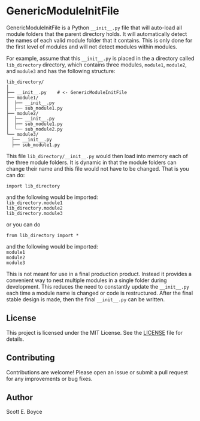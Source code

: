 # GenericModuleInitFile

GenericModuleInitFile is a Python `__init__.py` file that will auto-load all module folders that the parent directory holds. It will automatically detect the names of each valid module folder that it contains. This is only done for the first level of modules and will not detect modules within modules.

For example, assume that this `__init__.py` is placed in the a directory called `lib_directory` directory, which contains three modules, `module1`, `module2`, and `module3` and has the following structure:  

```
lib_directory/
│
├── __init__.py    # <- GenericModuleInitFile
├── module1/
│  ├── __init__.py
│  ├── sub_module1.py
├── module2/
│  ├── __init__.py
│  ├── sub_module1.py
│  └── sub_module2.py
└── module3/
  ├── __init__.py
  ├── sub_module1.py
```

This file `lib_directory/__init__.py` would then load into memory each of the three module folders. It is dynamic in that the module folders can change their name and this file would not have to be changed. That is you can do:  
```
import lib_directory
```
and the following would be imported:  
`lib_directory.module1`  
`lib_directory.module2`  
`lib_directory.module3`

or you can do  
```
from lib_directory import *
```
and the following would be imported:  
`module1`  
`module2`  
`module3`  

This is not meant for use in a final production product. Instead it provides a convenient way to nest multiple modules in a single folder during development. This reduces the need to constantly update the  `__init__.py`  each time a module name is changed or code is restructured. After the final stable design is made, then the final  `__init__.py`  can be written.



## License

This project is licensed under the MIT License. See the [LICENSE](LICENSE) file for details.

## Contributing
Contributions are welcome! Please open an issue or submit a pull request for any improvements or bug fixes.

## Author
Scott E. Boyce
